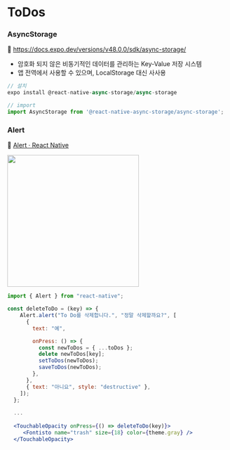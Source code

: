 # ToDos

### AsyncStorage
🔗 https://docs.expo.dev/versions/v48.0.0/sdk/async-storage/

- 암호화 되지 않은 비동기적인 데이터를 관리하는 Key-Value 저장 시스템
- 앱 전역에서 사용할 수 있으며, LocalStorage 대신 사사용

```jsx
// 설치
expo install @react-native-async-storage/async-storage

// import
import AsyncStorage from '@react-native-async-storage/async-storage';

```

### Alert
🔗 [Alert · React Native](https://reactnative.dev/docs/alert)

<img src="https://user-images.githubusercontent.com/67556491/228274761-07617a2d-88f1-43cf-950b-4a95bb57609a.jpeg" width="300" height="300"/>

```jsx
import { Alert } from "react-native";

const deleteToDo = (key) => {
    Alert.alert("To Do를 삭제합니다.", "정말 삭제할까요?", [
      {
        text: "예",

        onPress: () => {
          const newToDos = { ...toDos };
          delete newToDos[key];
          setToDos(newToDos);
          saveToDos(newToDos);
        },
      },
      { text: "아니요", style: "destructive" },
    ]);
  };
  
  ...
  
  <TouchableOpacity onPress={() => deleteToDo(key)}>
     <Fontisto name="trash" size={18} color={theme.gray} />
  </TouchableOpacity>

```
